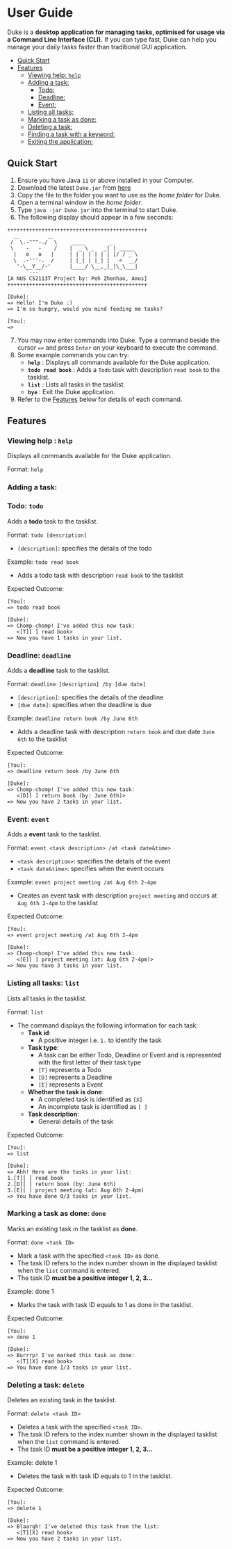 # User Guide
Duke is a **desktop application for managing tasks, optimised for usage
via a Command Line Interface (CLI).** If you can type fast, Duke can help
you manage your daily tasks faster than traditional GUI application.

- [Quick Start](#quick-start)
- [Features](#features)
  - [Viewing help: `help`](#viewing-help--help)
  - [Adding a task:](#adding-a-task)
    - [Todo:](#todo-todo)
    - [Deadline:](#deadline-deadline)
    - [Event:](#event-event)
  - [Listing all tasks:](#listing-all-tasks-list)
  - [Marking a task as done:](#marking-a-task-as-done-done)
  - [Deleting a task:]()
  - [Finding a task with a keyword:]()
  - [Exiting the application:]()

## Quick Start
1. Ensure you have Java `11` or above installed in your Computer.
2. Download the latest `Duke.jar` from [here](www.google.com)
3. Copy the file to the folder you want to use as the _home folder_ for Duke.
4. Open a terminal window in the _home folder_.
5. Type `java -jar Duke.jar` into the terminal to start Duke. 
6. The following display should appear in a few seconds:
```
+++++++++++++++++++++++++++++++++++++++++++++
  __         __
 /  \.-"""-./  \     ____        _
 \    -   -    /    |  _ \ _   _| | _____
  |   o   o   |     | | | | | | | |/ / _ \
  \  .-'''-.  /     | |_| | |_| |   <  __/
   '-\__Y__/-'      |____/ \__,_|_|\_\___|
      `---`
[A NUS CS2113T Project by: Peh Zhenhao, Amos]
+++++++++++++++++++++++++++++++++++++++++++++

[Duke]:
=> Hello! I'm Duke :)
=> I'm so hungry, would you mind feeding me tasks?

[You]:
=> 
```
7. You may now enter commands into Duke. Type a command beside the cursor `=>`
and press `Enter` on your keyboard to execute the command.
8. Some example commands you can try:
    - **`help`** : Displays all commands available for the Duke application.
    - **`todo read book`** : Adds a `Todo` task with description `read book` to the tasklist.
    - **`list`** : Lists all tasks in the tasklist.
    - **`bye`** : Exit the Duke application.
9. Refer to the [Features](#features) below for details of each command.

## Features
### Viewing help : `help`
Displays all commands available for the Duke application. 

Format: `help`

### Adding a task:
### Todo: `todo`
Adds a **todo** task to the tasklist.

Format: `todo [description]`
- `[description]`: specifies the details of the todo

Example: `todo read book`
- Adds a todo task with description `read book` to the tasklist

Expected Outcome:
```
[You]:
=> todo read book

[Duke]:
=> Chomp-chomp! I've added this new task:
   <[T][ ] read book>
=> Now you have 1 tasks in your list.
```

### Deadline: `deadline`
Adds a **deadline** task to the tasklist.

Format: `deadline [description] /by [due date]`
- `[description]`: specifies the details of the deadline
- `[due date]`: specifies when the deadline is due 

Example: `deadline return book /by June 6th`
- Adds a deadline task with description `return book` and due date `June 6th` to the tasklist

Expected Outcome:
```
[You]:
=> deadline return book /by June 6th

[Duke]:
=> Chomp-chomp! I've added this new task:
   <[D][ ] return book (by: June 6th)>
=> Now you have 2 tasks in your list.
```

### Event: `event`
Adds a **event** task to the tasklist.

Format: `event <task description> /at <task date&time>`
- `<task description>`: specifies the details of the event
- `<task date&time>`: specifies when the event occurs

Example: `event project meeting /at Aug 6th 2-4pm`
- Creates an event task with description `project meeting` and occurs at `Aug 6th 2-4pm` to the tasklist

Expected Outcome:
```
[You]:
=> event project meeting /at Aug 6th 2-4pm

[Duke]:
=> Chomp-chomp! I've added this new task:
   <[E][ ] project meeting (at: Aug 6th 2-4pm)>
=> Now you have 3 tasks in your list.
```

### Listing all tasks: `list`
Lists all tasks in the tasklist.

Format: `list`
- The command displays the following information for each task:
  - **Task id**: 
    - A positive integer i.e. `1.` to identify the task
  - **Task type**:
    - A task can be either Todo, Deadline or Event and is represented with the first letter of their task type
    - `[T]` represents a Todo
    - `[D]` represents a Deadline
    - `[E]` represents a Event
  - **Whether the task is done**:
    - A completed task is identified as `[X]`
    - An incomplete task is identified as `[ ]`
  - **Task description**:
    - General details of the task

Expected Outcome:
```
[You]:
=> list

[Duke]:
=> Ahh! Here are the tasks in your list:
1.[T][ ] read book
2.[D][ ] return book (by: June 6th)
3.[E][ ] project meeting (at: Aug 6th 2-4pm)
=> You have done 0/3 tasks in your list.
```

### Marking a task as done: `done`
Marks an existing task in the tasklist as **done**.

Format: `done <task ID>`
- Mark a task with the specified `<task ID>` as done.
- The task ID refers to the index number shown in the displayed tasklist when the `list` command is entered.
- The task ID **must be a positive integer 1, 2, 3...**

Example: done 1
- Marks the task with task ID equals to 1 as done in the tasklist.

Expected Outcome:
```
[You]:
=> done 1

[Duke]:
=> Burrrp! I've marked this task as done:
   <[T][X] read book>
=> You have done 1/3 tasks in your list.
```

### Deleting a task: `delete`
Deletes an existing task in the tasklist.

Format: `delete <task ID>`
- Deletes a task with the specified `<task ID>`.
- The task ID refers to the index number shown in the displayed tasklist when the `list` command is entered.
- The task ID **must be a positive integer 1, 2, 3...**

Example: delete 1
- Deletes the task with task ID equals to 1 in the tasklist.

Expected Outcome:
```
[You]:
=> delete 1

[Duke]:
=> Blaargh! I've deleted this task from the list:
   <[T][X] read book>
=> Now you have 2 tasks in your list.
```











